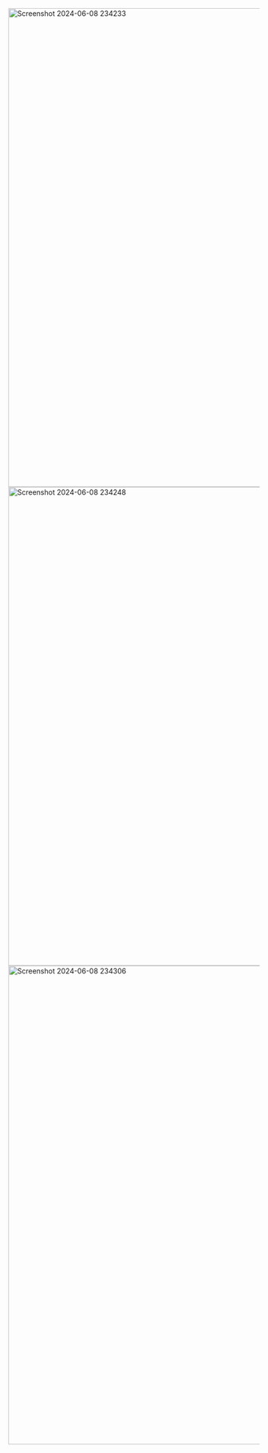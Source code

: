 <img width="960" alt="Screenshot 2024-06-08 234233" src="https://github.com/SafinatunNaja29/TugasPertemuan14_20220140184_Safinatun-Naja/assets/126491355/e30988c5-fedd-4b30-a748-1d9c5904b6fb">
<img width="960" alt="Screenshot 2024-06-08 234248" src="https://github.com/SafinatunNaja29/TugasPertemuan14_20220140184_Safinatun-Naja/assets/126491355/4915c5f2-dc04-4478-9b02-8910c55e2aeb">
<img width="960" alt="Screenshot 2024-06-08 234306" src="https://github.com/SafinatunNaja29/TugasPertemuan14_20220140184_Safinatun-Naja/assets/126491355/89ab5895-dd19-46e8-8717-1763dfc39116">
